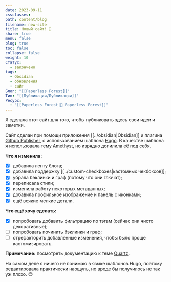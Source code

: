 ```yaml
---
date: 2023-09-11
cssclasses: 
path: content/blog
filename: new-site
title: Новый сайт! 🎉
share: true
menu: false
blog: true
toc: false
collapse: false
weight: 10
Статус:
  - закончено
tags:
  - Obsidian
  - обновления
  - сайт
Блог: "[[Paperless Forest]]"
Тип: "[[Публикации/Публикации]]"
Ресурс:
  - "[[Paperless Forest|🌱 Paperless Forest]]"
---
```



Я сделала этот сайт для того, чтобы публиковать здесь свои идеи и заметки.

Сайт сделан при помощи приложения [[../obsidian|Obsidian]] и плагина [Github Publisher](https://github.com/ObsidianPublisher/obsidian-github-publisher), с использованием шаблона [Hugo](https://gohugo.io/). В качестве шаблона я использовала тему [Amethyst](https://amethyst.bencuan.me/), но изрядно допилила её под себя.

**Что я изменила:**
- [x] добавила ленту блога;
- [x] добавила поддержку [[../custom-checkboxes|кастомных чекбоксов]];
- [x] убрала бэклинки и граф (потому что они глючат); 
- [x] переписала стили;
- [x] изменила работу некоторых метаданных;
- [x] добавила профильное изображение и панель с иконками;
- [x] ещё всякие мелкие детали.

**Что ещё хочу сделать:**
- [x] попробовать добавить фильтрацию по тэгам (сейчас они чисто декоративные);
- [ ] попробовать починить бэклинки и граф;
- [ ] отрефакторить добавленные изменения, чтобы было проще кастомизировать.

**Примечание:** посмотреть документацию к теме [Quartz](https://quartz.jzhao.xyz/).

На самом деле я ничего не понимаю в языке шаблонов Hugo, поэтому редактировала практически наощупь, но вроде бы получилось не так уж плохо.  😊